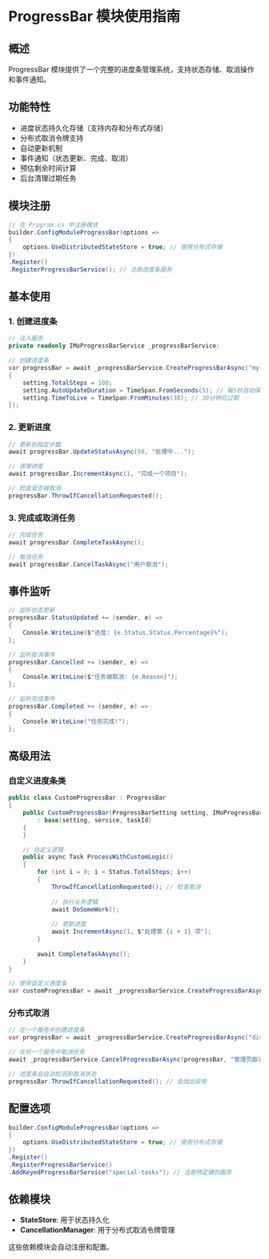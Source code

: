 # ProgressBar 模块使用指南

## 概述

ProgressBar 模块提供了一个完整的进度条管理系统，支持状态存储、取消操作和事件通知。

## 功能特性

- 进度状态持久化存储（支持内存和分布式存储）
- 分布式取消令牌支持
- 自动更新机制
- 事件通知（状态更新、完成、取消）
- 预估剩余时间计算
- 后台清理过期任务

## 模块注册

```csharp
// 在 Program.cs 中注册模块
builder.ConfigModuleProgressBar(options =>
{
    options.UseDistributedStateStore = true; // 使用分布式存储
})
.Register()
.RegisterProgressBarService(); // 注册进度条服务
```

## 基本使用

### 1. 创建进度条

```csharp
// 注入服务
private readonly IMoProgressBarService _progressBarService;

// 创建进度条
var progressBar = await _progressBarService.CreateProgressBarAsync("my-task", setting =>
{
    setting.TotalSteps = 100;
    setting.AutoUpdateDuration = TimeSpan.FromSeconds(5); // 每5秒自动保存状态
    setting.TimeToLive = TimeSpan.FromMinutes(30); // 30分钟后过期
});
```

### 2. 更新进度

```csharp
// 更新到指定步数
await progressBar.UpdateStatusAsync(50, "处理中...");

// 递增进度
await progressBar.IncrementAsync(1, "完成一个项目");

// 检查是否被取消
progressBar.ThrowIfCancellationRequested();
```

### 3. 完成或取消任务

```csharp
// 完成任务
await progressBar.CompleteTaskAsync();

// 取消任务
await progressBar.CancelTaskAsync("用户取消");
```

## 事件监听

```csharp
// 监听状态更新
progressBar.StatusUpdated += (sender, e) =>
{
    Console.WriteLine($"进度: {e.Status.Status.Percentage}%");
};

// 监听取消事件
progressBar.Cancelled += (sender, e) =>
{
    Console.WriteLine($"任务被取消: {e.Reason}");
};

// 监听完成事件
progressBar.Completed += (sender, e) =>
{
    Console.WriteLine("任务完成!");
};
```

## 高级用法

### 自定义进度条类

```csharp
public class CustomProgressBar : ProgressBar
{
    public CustomProgressBar(ProgressBarSetting setting, IMoProgressBarService service, string taskId)
        : base(setting, service, taskId)
    {
    }

    // 自定义逻辑
    public async Task ProcessWithCustomLogic()
    {
        for (int i = 0; i < Status.TotalSteps; i++)
        {
            ThrowIfCancellationRequested(); // 检查取消
            
            // 执行业务逻辑
            await DoSomeWork();
            
            // 更新进度
            await IncrementAsync(1, $"处理第 {i + 1} 项");
        }
        
        await CompleteTaskAsync();
    }
}

// 使用自定义进度条
var customProgressBar = await _progressBarService.CreateProgressBarAsync<CustomProgressBar>("custom-task");
```

### 分布式取消

```csharp
// 在一个服务中创建进度条
var progressBar = await _progressBarService.CreateProgressBarAsync("distributed-task");

// 在另一个服务中取消任务
await _progressBarService.CancelProgressBarAsync(progressBar, "管理员取消");

// 进度条会自动检测到取消状态
progressBar.ThrowIfCancellationRequested(); // 会抛出异常
```

## 配置选项

```csharp
builder.ConfigModuleProgressBar(options =>
{
    options.UseDistributedStateStore = true; // 使用分布式存储
})
.Register()
.RegisterProgressBarService()
.AddKeyedProgressBarService("special-tasks"); // 注册特定键的服务
```

## 依赖模块

- **StateStore**: 用于状态持久化
- **CancellationManager**: 用于分布式取消令牌管理

这些依赖模块会自动注册和配置。 